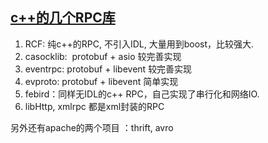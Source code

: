 ## [c++的几个RPC库](https://blog.csdn.net/seebit/article/details/6087467)
1. RCF: 纯c++的RPC, 不引入IDL, 大量用到boost，比较强大.
2. casocklib:  protobuf + asio 较完善实现
3. eventrpc: protobuf + libevent 较完善实现
4. evproto: protobuf + libevent 简单实现
5. febird：同样无IDL的c++ RPC，自己实现了串行化和网络IO.
6. libHttp, xmlrpc 都是xml封装的RPC

另外还有apache的两个项目 ：thrift, avro
